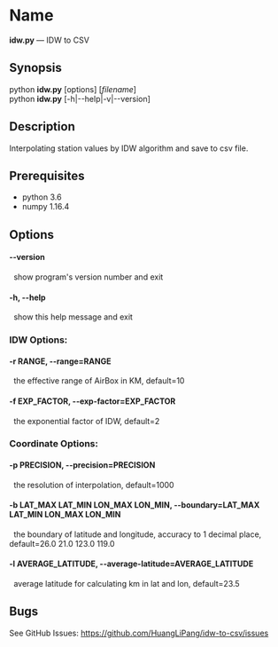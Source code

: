 # Name
**idw.py<i></i>** — IDW to CSV

## Synopsis
python **idw.<i></i>py** \[options] \[_filename_]  
python **idw.<i></i>py** \[-h|--help|-v|--version]

## Description

Interpolating station values by IDW algorithm and save to csv file.

## Prerequisites

* python 3.6
* numpy  1.16.4

## Options
#### --version 
&nbsp;&nbsp;show program's version number and exit

#### -h, --help
&nbsp;&nbsp;show this help message and exit

### IDW Options:

#### -r RANGE, --range=RANGE
&nbsp;&nbsp;the effective range of AirBox in KM, default=10

#### -f EXP_FACTOR, --exp-factor=EXP_FACTOR
&nbsp;&nbsp;the exponential factor of IDW, default=2

### Coordinate Options:
#### -p PRECISION, --precision=PRECISION
&nbsp;&nbsp;the resolution of interpolation, default=1000

#### -b LAT_MAX LAT_MIN LON_MAX LON_MIN, --boundary=LAT_MAX LAT_MIN LON_MAX LON_MIN
&nbsp;&nbsp;the boundary of latitude and longitude, accuracy to 1 decimal place, default=26.0 21.0 123.0 119.0

#### -l AVERAGE_LATITUDE, --average-latitude=AVERAGE_LATITUDE
&nbsp;&nbsp;average latitude for calculating km in lat and lon, default=23.5

## Bugs
See GitHub Issues: <https://github.com/HuangLiPang/idw-to-csv/issues>
